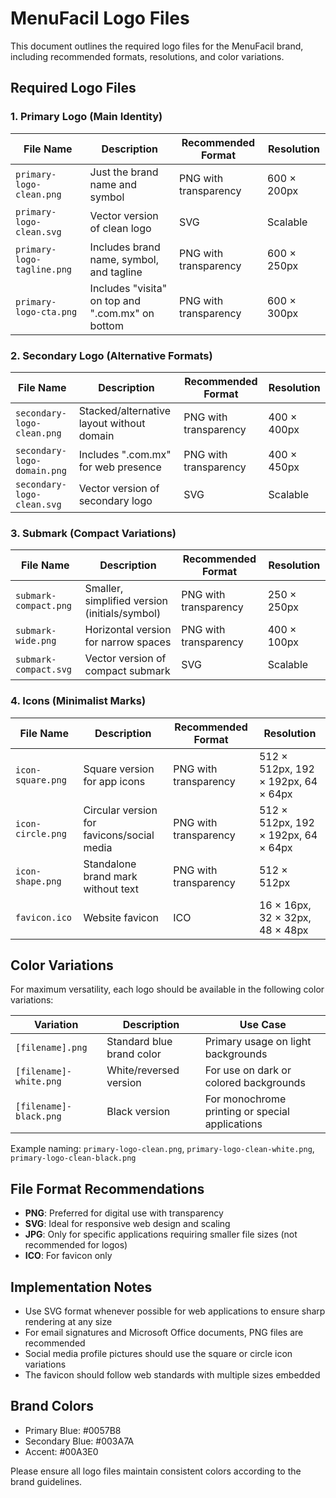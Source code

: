 # MenuFacil Logo Files

This document outlines the required logo files for the MenuFacil brand, including recommended formats, resolutions, and color variations.

## Required Logo Files

### 1. Primary Logo (Main Identity)

| File Name | Description | Recommended Format | Resolution |
|-----------|-------------|-------------------|------------|
| `primary-logo-clean.png` | Just the brand name and symbol | PNG with transparency | 600 × 200px |
| `primary-logo-clean.svg` | Vector version of clean logo | SVG | Scalable |
| `primary-logo-tagline.png` | Includes brand name, symbol, and tagline | PNG with transparency | 600 × 250px |
| `primary-logo-cta.png` | Includes "visita" on top and ".com.mx" on bottom | PNG with transparency | 600 × 300px |

### 2. Secondary Logo (Alternative Formats)

| File Name | Description | Recommended Format | Resolution |
|-----------|-------------|-------------------|------------|
| `secondary-logo-clean.png` | Stacked/alternative layout without domain | PNG with transparency | 400 × 400px |
| `secondary-logo-domain.png` | Includes ".com.mx" for web presence | PNG with transparency | 400 × 450px |
| `secondary-logo-clean.svg` | Vector version of secondary logo | SVG | Scalable |

### 3. Submark (Compact Variations)

| File Name | Description | Recommended Format | Resolution |
|-----------|-------------|-------------------|------------|
| `submark-compact.png` | Smaller, simplified version (initials/symbol) | PNG with transparency | 250 × 250px |
| `submark-wide.png` | Horizontal version for narrow spaces | PNG with transparency | 400 × 100px |
| `submark-compact.svg` | Vector version of compact submark | SVG | Scalable |

### 4. Icons (Minimalist Marks)

| File Name | Description | Recommended Format | Resolution |
|-----------|-------------|-------------------|------------|
| `icon-square.png` | Square version for app icons | PNG with transparency | 512 × 512px, 192 × 192px, 64 × 64px |
| `icon-circle.png` | Circular version for favicons/social media | PNG with transparency | 512 × 512px, 192 × 192px, 64 × 64px |
| `icon-shape.png` | Standalone brand mark without text | PNG with transparency | 512 × 512px |
| `favicon.ico` | Website favicon | ICO | 16 × 16px, 32 × 32px, 48 × 48px |

## Color Variations

For maximum versatility, each logo should be available in the following color variations:

| Variation | Description | Use Case |
|-----------|-------------|----------|
| `[filename].png` | Standard blue brand color | Primary usage on light backgrounds |
| `[filename]-white.png` | White/reversed version | For use on dark or colored backgrounds |
| `[filename]-black.png` | Black version | For monochrome printing or special applications |

Example naming: `primary-logo-clean.png`, `primary-logo-clean-white.png`, `primary-logo-clean-black.png`

## File Format Recommendations

- **PNG**: Preferred for digital use with transparency
- **SVG**: Ideal for responsive web design and scaling
- **JPG**: Only for specific applications requiring smaller file sizes (not recommended for logos)
- **ICO**: For favicon only

## Implementation Notes

- Use SVG format whenever possible for web applications to ensure sharp rendering at any size
- For email signatures and Microsoft Office documents, PNG files are recommended
- Social media profile pictures should use the square or circle icon variations
- The favicon should follow web standards with multiple sizes embedded

## Brand Colors

- Primary Blue: #0057B8
- Secondary Blue: #003A7A
- Accent: #00A3E0

Please ensure all logo files maintain consistent colors according to the brand guidelines. 